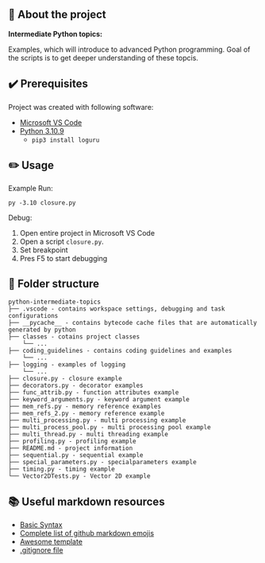 ## :newspaper: About the project ##

**Intermediate Python topics:**

Examples, which will introduce to advanced Python programming. Goal of the scripts is to get deeper understanding of these topcis.

## :heavy_check_mark: Prerequisites ##

Project was created with following software:

* [Microsoft VS Code](https://code.visualstudio.com/download)
* [Python 3.10.9](https://www.python.org/downloads/release/python-3109/)
    * <code>pip3 install loguru</code>

## :pencil2: Usage

Example Run:

<code>py -3.10 closure.py</code>

Debug:

1. Open entire project in Microsoft VS Code
1. Open a script <code>closure.py</code>.
1. Set breakpoint
1. Pres F5 to start debugging

## :file_folder: Folder structure ##

    python-intermediate-topics
    ├── .vscode - contains workspace settings, debugging and task configurations
    ├── __pycache__ - contains bytecode cache files that are automatically generated by python
    ├── classes - cotains project classes
        └── ...
    ├── coding_guidelines - contains coding guidelines and examples
        └── ...
    ├── logging - examples of logging
        └── ...
    ├── closure.py - closure example
    ├── decorators.py - decorator examples
    ├── func_attrib.py - function attributes example
    ├── keyword_arguments.py - keyword argument example
    ├── mem_refs.py - memory reference examples
    ├── mem_refs_2.py - memory reference example
    ├── multi_processing.py - multi processing example
    ├── multi_process_pool.py - multi processing pool example
    ├── multi_thread.py - multi threading example
    ├── profiling.py - profiling example
    ├── README.md - project information
    ├── sequential.py - sequential example
    ├── special_parameters.py - specialparameters example
    ├── timing.py - timing example
    └── Vector2DTests.py - Vector 2D example

## :books: Useful markdown resources ##

* [Basic Syntax](https://www.markdownguide.org/basic-syntax/)
* [Complete list of github markdown emojis](https://dev.to/nikolab/complete-list-of-github-markdown-emoji-markup-5aia)
* [Awesome template](https://github.com/ma-shamshiri/Human-Activity-Recognition/blob/main/README.md)
* [.gitignore file](https://git-scm.com/docs/gitignore)